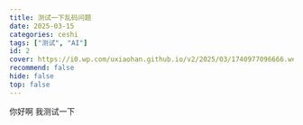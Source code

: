 ```yaml
---
title: 测试一下乱码问题
date: 2025-03-15
categories: ceshi
tags: ["测试", "AI"]
id: 2
cover: https://i0.wp.com/uxiaohan.github.io/v2/2025/03/1740977096666.webp
recommend: false
hide: false
top: false
---
```


你好啊 我测试一下